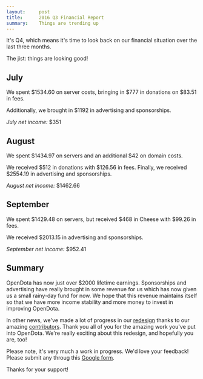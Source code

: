 ```yaml
---
layout:     post
title:      2016 Q3 Financial Report
summary:    Things are trending up
---
```


It's Q4, which means it's time to look back on our financial situation over the last three months.

The jist: things are looking good!

## July

We spent $1534.60 on server costs, bringing in $777 in donations on $83.51 in fees.

Additionally, we brought in $1192 in advertising and sponsorships.

*July net income:* $351

## August

We spent $1434.97 on servers and an additional $42 on domain costs.

We received $512 in donations with $126.56 in fees. Finally, we received $2554.19 in advertising
and sponsorships.

*August net income:* $1462.66

## September

We spent $1429.48 on servers, but received $468 in Cheese with $99.26 in fees.

We received $2013.15 in advertising and sponsorships.

*September net income:* $952.41

## Summary

OpenDota has now just over $2000 lifetime earnings. Sponsorships and advertising have really
brought in some revenue for us which has now given us a small rainy-day fund for now. We hope
that this revenue maintains itself so that we have more income stability and more money to invest
in improving OpenDota.

In other news, we've made a lot of progress in our [redesign](http://beta.opendota.com/matches/2685025165/overview)
thanks to our amazing [contributors](https://github.com/odota/ui/graphs/contributors). Thank you all of you
for the amazing work you've put into OpenDota. We're really exciting about this redesign, and hopefully you are, too!

Please note, it's very much a work in progress. We'd love your feedback! Please submit any throug this [Google form](https://goo.gl/forms/NqUjJZ6r6Mzz9JcN2).

Thanks for your support!
